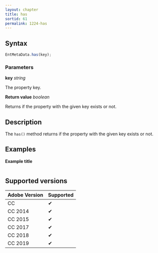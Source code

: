 ```yaml
---
layout: chapter
title: has
sortid: 61
permalink: 1224-has
---
```

## Syntax

```javascript
EntMetaData.has(key);
```

### Parameters

**key** *string* 

The property key.

**Return value** *boolean*

Returns if the property with the given key exists or not.

## Description

The `has()` method returns if the property with the given key exists or not. 

## Examples

**Example title**

```javascript
```

## Supported versions

| Adobe Version | Supported |
|---------------|---------|
| CC            | ✔       |
| CC 2014       | ✔       |
| CC 2015       | ✔       |
| CC 2017       | ✔       |
| CC 2018       | ✔       |
| CC 2019       | ✔       |